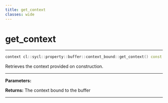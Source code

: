 ```yaml
---
title: get_context
classes: wide
---
```

# get_context

---

```cpp
context cl::sycl::property::buffer::context_bound::get_context() const
```


Retrieves the context provided on construction. 


---
**Parameters:**

**Returns:** The context bound to the buffer 

---
